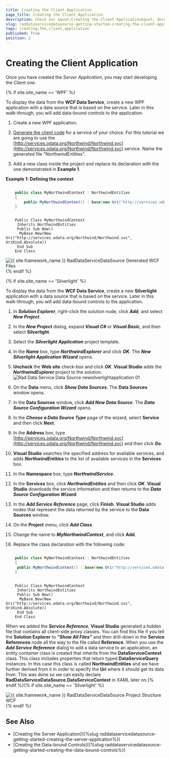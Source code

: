 ```yaml
---
title: Creating the Client Application
page_title: Creating the Client Application
description: Check our &quot;Creating the Client Application&quot; documentation article for the RadDataServiceDataSource {{ site.framework_name }} control.
slug: raddataservicedatasource-getting-started-creating-the-client-application
tags: creating,the,client,application
published: True
position: 2
---
```


# Creating the Client Application

Once you have created the _Server Application_, you may start developing the _Client_ one. 

{% if site.site_name == 'WPF' %}

To display the data from the __WCF Data Service__, create a new WPF application with a data source that is based on the service. Later in this walk-through, you will add data-bound controls to the application.

1. Create a new WPF application. 

1. [Generate the client code](https://docs.microsoft.com/en-us/odata/client/code-generation-tool) for a service of your choice. For this tutorial we are going to use the [http://services.odata.org/Northwind/Northwind.svc](http://services.odata.org/Northwind/Northwind.svc) service. Name the generated file "NorthwindEntities".

1. Add a new class inside the project and replace its declaration with the one demonstrated in __Example 1__.

__Example 1: Defining the context__

```C#

	public class MyNorthwindContext : NorthwindEntities
	{
		public MyNorthwindContext() : base(new Uri("http://services.odata.org/Northwind/Northwind.svc", UriKind.Absolute)){}
	}
```
```VB.NET

	Public Class MyNorthwindContext
	 Inherits NorthwindEntities
	 Public Sub New()
	  MyBase.New(New Uri("http://services.odata.org/Northwind/Northwind.svc", UriKind.Absolute))
	 End Sub
	End Class
```

![{{ site.framework_name }} RadDataServiceDataSource Generated WCF Files](images/RadDataServiceDataSource_GeneratedClientCode_WPF.png){% endif %}

{% if site.site_name == 'Silverlight' %}

To display the data from the __WCF Data Service__, create a new __Silverlight__ application with a data source that is based on the service. Later in this walk-through, you will add data-bound controls to the application.

1. In ___Solution Explorer___, right-click the solution node, click ___Add___, and select ___New Project___.

1. In the ___New Project___ dialog, expand ___Visual C#___ or ___Visual Basic___, and then select __Silverlight__.

1. Select the ___Silverlight Application___ project template.

1. In the __Name__ box, type ___NorthwindExplorer___ and click ___OK___. The ___New Silverlight Application Wizard___ opens.

1. __Uncheck__ the __Web site__ check-box and click ___OK___. __Visual Studio__ adds the ___NorthwindExplorer___ project to the solution.
 ![Rad Data Service Data Source newsilverlightapplication 01](images/RadDataServiceDataSource_newsilverlightapplication01.PNG)

1. On the __Data__ menu, click ___Show Data Sources___. The __Data Sources__ window opens.

1. In the __Data Sources__ window, click ___Add New Data Source___. The ___Data Source Configuration Wizard___ opens.

1. In the ___Choose a Data Source Type___ page of the wizard, select __Service__ and then click __Next__.

1. In the __Address__ box, type [http://services.odata.org/Northwind/Northwind.svc](http://services.odata.org/Northwind/Northwind.svc) and then click ___Go___.
            

1. __Visual Studio__ searches the specified address for available services, and adds ___NorthwindEntities___ to the list of available services in the __Services__ box.

1. In the __Namespace__ box, type ___NorthwindService___.

1. In the __Services__ box, click ___NorthwindEntities___ and then click ___OK___. __Visual Studio__ downloads the service information and then returns to the ___Data Source Configuration Wizard___.

1. In the ___Add Service Reference___ page, click __Finish__.  __Visual Studio__ adds nodes that represent the data returned by the service to the __Data Sources__ window.

1. On the __Project__ menu, click ___Add Class___.

1. Change the name to ___MyNorthwindContext___, and click __Add__.

1. Replace the class declaration with the following code:



```C#

	public class MyNorthwindContext : NorthwindEntities
	{
	 public MyNorthwindContext() : base(new Uri("http://services.odata.org/Northwind/Northwind.svc", UriKind.Absolute)){}
	}
```
```VB.NET

	Public Class MyNorthwindContext
	 Inherits NorthwindEntities
	 Public Sub New()
	  MyBase.New(New Uri("http://services.odata.org/Northwind/Northwind.svc", UriKind.Absolute))
	 End Sub
	End Class
```



When we added the ___Service Reference___, __Visual Studio__ generated a hidden file that contains all client-side proxy classes. You can find this file if you tell the __Solution Explorer__ to ___“Show All Files”___ and then drill-down in the __Service References__ node all the way to the file called __Reference__. When you use the ___Add Service Reference___ dialog to add a data service to an application, an entity container class is created that inherits from the __DataServiceContext__ class. This class includes properties that return typed __DataServiceQuery__ instances. In this case this class is called __NorthwindEntities__ and we have further derived from it in order to specify the __Uri__ where it should get its data from. This was done so we can easily declare __RadDataServiceDataSource.DataServiceContext__ in XAML later on.{% endif %}{% if site.site_name == 'Silverlight' %}

![{{ site.framework_name }} RadDataServiceDataSource Project Structure WCF](images/RadDataServiceDataSource_GeneratedClientCode_SL.png){% endif %}

## See Also
* [Creating the Server Application]({%slug raddataservicedatasource-getting-started-creating-the-server-application%})
* [Creating the Data-bound Controls]({%slug raddataservicedatasource-getting-started-creating-the-data-bound-controls%})